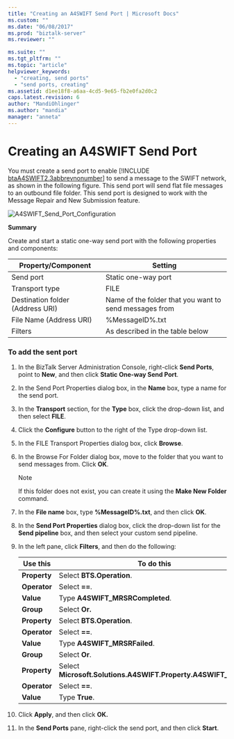 ```yaml
---
title: "Creating an A4SWIFT Send Port | Microsoft Docs"
ms.custom: ""
ms.date: "06/08/2017"
ms.prod: "biztalk-server"
ms.reviewer: ""

ms.suite: ""
ms.tgt_pltfrm: ""
ms.topic: "article"
helpviewer_keywords: 
  - "creating, send ports"
  - "send ports, creating"
ms.assetid: d1ee18f8-a6aa-4cd5-9e65-fb2e0fa2d0c2
caps.latest.revision: 6
author: "MandiOhlinger"
ms.author: "mandia"
manager: "anneta"
---
```

# Creating an A4SWIFT Send Port
You must create a send port to enable [!INCLUDE [btaA4SWIFT2.3abbrevnonumber](../../includes/btaa4swift2-3abbrevnonumber-md.md)] to send a message to the SWIFT network, as shown in the following figure. This send port will send flat file messages to an outbound file folder. This send port is designed to work with the Message Repair and New Submission feature.  
  
 ![](../../adapters-and-accelerators/accelerator-swift/media/a4swift-send-port-configuration.gif "A4SWIFT_Send_Port_Configuration")  
  
 **Summary**  
  
 Create and start a static one-way send port with the following properties and components:  
  
|Property/Component|Setting|  
|-------------------------|-------------|  
|Send port|Static one-way port|  
|Transport type|FILE|  
|Destination folder (Address URI)|Name of the folder that you want to send messages from|  
|File Name (Address URI)|%MessageID%.txt|  
|Filters|As described in the table below|  
  
### To add the sent port  
  
1.  In the BizTalk Server Administration Console, right-click **Send Ports**, point to **New**, and then click **Static One-way Send Port**.  
  
2.  In the Send Port Properties dialog box, in the **Name** box, type a name for the send port.  
  
3.  In the **Transport** section, for the **Type** box, click the drop-down list, and then select **FILE**.  
  
4.  Click the **Configure** button to the right of the Type drop-down list.  
  
5.  In the FILE Transport Properties dialog box, click **Browse**.  
  
6.  In the Browse For Folder dialog box, move to the folder that you want to send messages from. Click **OK**.  
  
    > [!NOTE]
    >  If this folder does not exist, you can create it using the **Make New Folder** command.  
  
7.  In the **File name** box, type **%MessageID%.txt**, and then click **OK**.  
  
8.  In the **Send Port Properties** dialog box, click the drop-down list for the **Send pipeline** box, and then select your custom send pipeline.  
  
9. In the left pane, click **Filters**, and then do the following:  
  
    |Use this|To do this|  
    |--------------|----------------|  
    |**Property**|Select **BTS.Operation**.|  
    |**Operator**|Select **==**.|  
    |**Value**|Type **A4SWIFT_MRSRCompleted**.|  
    |**Group**|Select **Or.**|  
    |**Property**|Select **BTS.Operation**.|  
    |**Operator**|Select **==**.|  
    |**Value**|Type **A4SWIFT_MRSRFailed**.|  
    |**Group**|Select **Or**.|  
    |**Property**|Select **Microsoft.Solutions.A4SWIFT.Property.A4SWIFT_Failed**.|  
    |**Operator**|Select **==**.|  
    |**Value**|Type **True**.|  
  
10. Click **Apply**, and then click **OK.**  
  
11. In the **Send Ports** pane, right-click the send port, and then click **Start**.